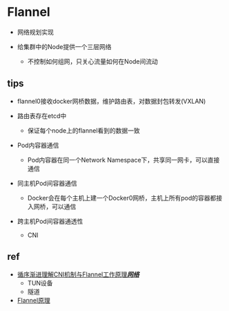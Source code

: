 
# Flannel

+ 网络规划实现

+ 给集群中的Node提供一个三层网络
    + 不控制如何组网，只关心流量如何在Node间流动


## tips

+ flannel0接收docker网桥数据，维护路由表，对数据封包转发(VXLAN)

+ 路由表存在etcd中
    + 保证每个node上的flannel看到的数据一致

+ Pod内容器通信
    + Pod内容器在同一个Network Namespace下，共享同一网卡，可以直接通信

+ 同主机Pod间容器通信
    + Docker会在每个主机上建一个Docker0网桥，主机上所有pod的容器都接入网桥，可以通信

+ 跨主机Pod间容器通透性
    + CNI

## ref

+ [循序渐进理解CNI机制与Flannel工作原理***网络***](https://blog.yingchi.io/posts/2020/8/k8s-flannel.html)
    + TUN设备
    + 隧道
+ [Flannel原理](https://bbs.huaweicloud.com/forum/thread-83838-1-1.html)
